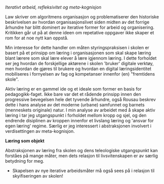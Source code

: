
*Iterativt arbeid, refleksivitet og meta-kognisjon*

Law skriver om algoritmens organisasjon og problematiserer den historiske beskrivelsen av hvordan organisasjonslivet siden midten av det forrige århundre har blitt dominert av iterative former for arbeid og organisering. Kritikken går ut på at denne ideen om repetative oppgaver ikke skaper et rom for at noe nytt kan oppstå.

Min interesse for dette handler om måten styringspraksisen i skolen er basert på et prinsipp om læring i organisasjonen som skal skape læring blant lærere som skal lære elever å lære igjennom læring. I dette forholdet ser jeg hvordan de forskjellige aktørene i skolen 'bruker' digitale verktøy, men hvordan de gjøres til brukere og hvordan en digital læringsidentitet mobiliseres i fornyelsen av fag og kompetanser innenfor (en) "fremtidens skole".

Aktiv læring er en gammel ide og et ideale som former en basis for pedagogikk-faget. Ikke bare var det et rådende prinsipp innen den progressive bevegelsen hele det tyvende århundre, også Rousau beskrev dette i hans analyse av det moderne (urbane) samfunnet og barnets (menneskets originale) natur. I min analyse av arbeidet med å skape aktiv læring i tar jeg utgangspunkt i forholdet mellom kropp og sjel, og den endrende disiplinen av kroppen innenfor et livslang læring og 'ansvar for egen læring' regime. Særlig er jeg interessert i abstraksjonen involvert i verdisettingen av meta-kognisjon.

**Læring som objekt**

Abstraksjonen av læring fra skolen og dens teleologiske utgangspunkt kan forståes på mange måter, men dets relasjon til livsvitenskapen er av særlig betydning for meg.


- Skapelsen av nye iterative arbeidsmåter må også sees på i relasjon til skyifiseringen av skolen!
